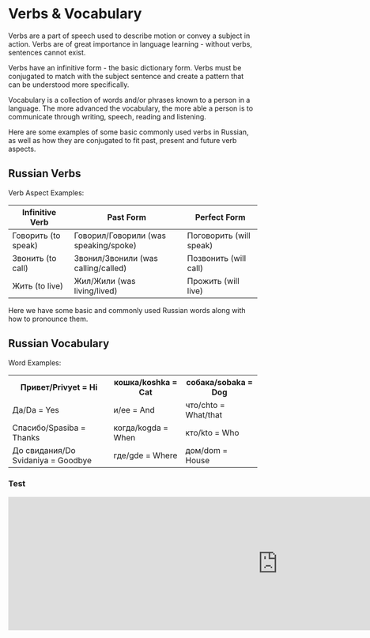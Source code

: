 <h1>Verbs & Vocabulary</h1>
<p>Verbs are a part of speech used to describe motion or convey a subject in action. Verbs are of great importance in language learning - without verbs, sentences cannot exist. </p>
<p> Verbs have an infinitive form - the basic dictionary form. Verbs must be conjugated to match with the subject sentence and create a pattern that can be understood more specifically. </p>
<p> Vocabulary is a collection of words and/or phrases known to a person in a language. The more advanced the vocabulary, the more able a person is to communicate through writing, speech, reading and listening. </p>

<p> Here are some examples of some basic commonly used verbs in Russian, as well as how they are conjugated to fit past, present and future verb aspects. </p>

<div class="container">
  <h2>Russian Verbs</h2>
  <p>Verb Aspect Examples:</p>            
  <table class="table table-striped">
    <thead>
      <tr>
        <th>Infinitive Verb</th>
        <th>Past Form</th>
        <th>Perfect Form</th>
      </tr>
    </thead>
    <tbody>
      <tr>
        <td>Говорить (to speak)</td>
        <td>Говорил/Говорили (was speaking/spoke)</td>
        <td>Поговорить (will speak)</td>
      </tr>
      <tr>
        <td>Звонить (to call)</td>
        <td>Звонил/Звонили (was calling/called)</td>
        <td>Позвонить (will call)</td>
      </tr>
      <tr>
        <td>Жить (to live)</td>
        <td>Жил/Жили (was living/lived)</td>
        <td>Прожить (will live)</td>
      </tr>
    </tbody>
  </table>
</div>
<p> Here we have some basic and commonly used Russian words along with how to pronounce them. </p>
<div class="container">
  <h2>Russian Vocabulary</h2>
  <p>Word Examples:</p>            
  <table class="table table-striped">
	   <tbody>
      <tr>
        <th>Привет/Privyet = Hi</th>
        <th>кошка/koshka = Cat</th>
        <th>собака/sobaka = Dog</th>
      </tr>
      <tr>
        <td>Да/Da = Yes</td>
        <td> и/ee = And</td>
        <td>что/chto = What/that</td>
      </tr>
      <tr>
        <td>Спасибо/Spasiba = Thanks</td>
        <td>когда/kogda = When</td>
        <td>кто/kto = Who</td>
      </tr>
      <tr>
        <td>До свидания/Do Svidaniya = Goodbye</td>
        <td>где/gde = Where</td>
        <td>дом/dom = House</td>
      </tr>
    </tbody>
  </table>
</div>

<h3> Test </h3>

<iframe src="https://h5p.org/h5p/embed/1061858" width="1090" height="270" frameborder="0" allowfullscreen="allowfullscreen" allow="geolocation *; microphone *; camera *; midi *; encrypted-media *"></iframe><script src="https://h5p.org/sites/all/modules/h5p/library/js/h5p-resizer.js" charset="UTF-8"></script>
